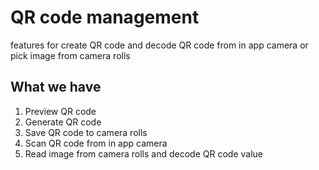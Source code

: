 # QR code management
features for create QR code and decode QR code from in app camera or pick image from camera rolls 
## What we have
1. Preview QR code
2. Generate QR code
3. Save QR code to camera rolls
4. Scan QR code from in app camera
5. Read image from camera rolls and decode QR code value
